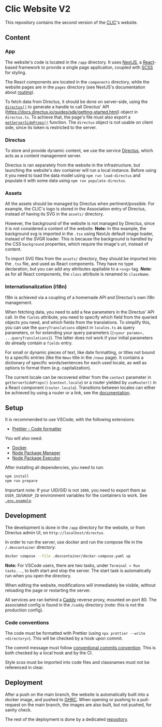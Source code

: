 # Clic Website V2

This repository contains the second version of the [CLIC](https://clic.epfl.ch)'s website.

## Content

### App

The website's code is located in the `/app` directory. It uses [NextJS](https://nextjs.org/), a [React](https://react.dev/)-based framework to provide a single page application, coupled with [SCSS](https://sass-lang.com/documentation/syntax/#scss) for styling.

The React components are located in the `components` directory, while the website pages are in the `pages` directory (see NextJS's documentation about [routing](https://nextjs.org/docs/pages/building-your-application/routing/pages-and-layouts)).

To fetch data from Directus, it should be done on server-side, using the [`directus()`](./app/src/directus.ts) to generate a handle to call Directus' API (https://docs.directus.io/guides/sdk/getting-started.html) object in `directus.ts`. To achieve that, the page's file must also export a [`getServerSideProps()`](https://nextjs.org/docs/pages/building-your-application/data-fetching/get-server-side-props) function. The `directus` object is not usable on client side, since its token is restricted to the server.

### Directus

To store and provide dynamic content, we use the service [Directus](https://directus.io/), which acts as a content management server.

Directus is ran separately from the website in the infrastructure, but launching the website's dev container will run a local instance. Before using it you need to load the data model using `npm run load-directus` and populate it with some data using `npm run populate-directus`.

### Assets

All the assets should be managed by Directus when pertinent/possible. For example, the CLIC's logo is stored in the Association entry of Directus, instead of having its SVG in the `assets/` directory.

However, the background of the website is not managed by Directus, since it is not considered a content of the website. **Note:** In this example, the background svg is imported in the `.tsx` using NextJs default image loader, instead of the SVGR loader. This is because the background is handled by the CSS `background` properties, which require the image's url, instead of content.

To import SVG files from the `assets/` directory, they should be imported into the `.tsx` file, and used as React components. They have no type declaration, but you can add any attributes appliable to a `<svg>` tag. **Note:** as for all React components, the `class` attribute is renamed to `className`.

### Internationalization (i18n)

I18n is achieved via a coupling of a homemade API and Directus's own i18n management.

When fetching data, you need to add a few parameters in the Directus' API call. In the `fields` attribute, you need to specify which field from the queried objects you need, and which fields from the translations. To simplify this, you can use the `queryTranslations` object in `locales.ts` as query parameters, or for extending your query parameters (`{<your params>, ...queryTranslations}`). The latter does not work if your initial parameters do already contain a `fields` entry.

For small or dynamic pieces of text, like date formatting, or titles not bound to a specific entries (like the `News` title in the `/news` page). It contains a dictionary of specific words/sentences for each used locale, as well as options to format them (e.g. capitalization).

The current locale can be recovered either from the `context` parameter in `getServerSideProps()` (`context.locale`) or a router yielded by `useRouter()` in a React component (`router.locale`). Transitions between locales can either be achieved by using a router or a link, see the [documentation](https://nextjs.org/docs/pages/building-your-application/routing/internationalization#transition-between-locales).

## Setup

It is recommended to use VSCode, with the following extensions:

- [Prettier - Code formatter](https://marketplace.visualstudio.com/items?itemName=esbenp.prettier-vscode)

You will also need:

- [Docker](https://www.docker.com/).
- [Node Package Manager](https://www.npmjs.com/)
- [Node Package Executor](https://www.npmjs.com/package/npx)

After installing all dependencies, you need to run:

```sh
npm install
npm run prepare
```

Important note: If your UID/GID is not `1000`, you need to export them as `USER_ID`/`GROUP_ID` environment variables for the containers to work. See [`.env.example`](.env.example).

## Development

The development is done in the `/app` directory for the website, or from Directus admin UI, on `http://localhost/directus`.

In order to run the server, use docker and run the compose file in the `/.devcontainer` directory:

```sh
docker compose --file .devcontainer/docker-compose.yaml up
```

**Note:** For VSCode users, there are two tasks, under `Terminal > Run tasks...`, to both start and stop the server. The start task is automatically run when you open the directory.

When editing the website, modifications will immediately be visible, without reloading the page or restarting the server.

All services are ran behind a [Caddy](https://caddyserver.com/) reverse proxy, mounted on port 80. The associated config is found in the `/caddy` directory (note: this is not the production config).

### Code conventions

The code must be formatted with Prettier (using `npx prettier --write <directory>`). This will be checked by a hook upon commit.

The commit message must follow [conventional commits convention](https://gist.github.com/qoomon/5dfcdf8eec66a051ecd85625518cfd13). This is both checked by a local hook and by the CI.

Style scss must be imported into code files and classnames must not be referenced in clear.

## Deployment

After a push on the main branch, the website is automatically built into a docker image, and pushed to [GHRC](https://docs.github.com/en/packages/working-with-a-github-packages-registry/working-with-the-container-registry). When opening or pushing to a pull-request on the main branch, the images are also built, but not pushed, for sanity check.

The rest of the deployment is done by a dedicated [repository](https://github.com/clicepfl/clic-website-v2-infra).
